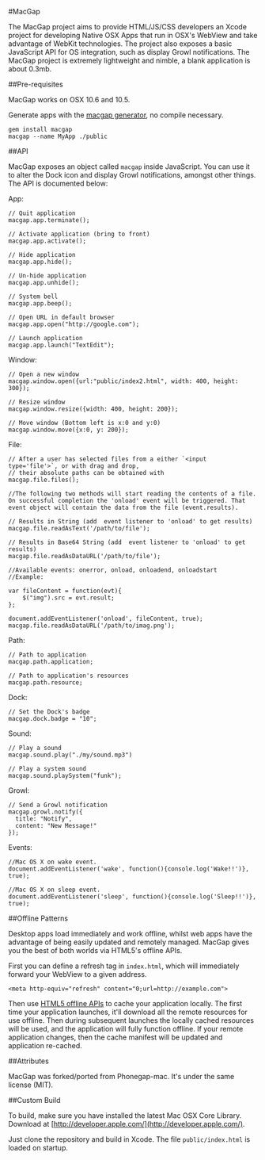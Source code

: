 #MacGap

The MacGap project aims to provide HTML/JS/CSS developers an Xcode project for developing Native OSX Apps that run in OSX's WebView and take advantage of WebKit technologies. The project also exposes a basic JavaScript API for OS integration, such as display Growl notifications. The MacGap project is extremely lightweight and nimble, a blank application is about 0.3mb. 
 
##Pre-requisites

MacGap works on OSX 10.6 and 10.5.

Generate apps with the [macgap generator](http://github.com/maccman/macgap-rb), no compile necessary.

    gem install macgap    
    macgap --name MyApp ./public

##API

MacGap exposes an object called `macgap` inside JavaScript. You can use it to alter the Dock icon and display Growl notifications, amongst other things. The API is documented below:

App:

    // Quit application
    macgap.app.terminate();

    // Activate application (bring to front)
    macgap.app.activate();
    
    // Hide application
    macgap.app.hide();
    
    // Un-hide application
    macgap.app.unhide();

    // System bell
    macgap.app.beep();
    
    // Open URL in default browser
    macgap.app.open("http://google.com");
    
    // Launch application
    macgap.app.launch("TextEdit");
    
Window:

    // Open a new window
    macgap.window.open({url:"public/index2.html", width: 400, height: 300});

    // Resize window
    macgap.window.resize({width: 400, height: 200});

    // Move window (Bottom left is x:0 and y:0)
    macgap.window.move({x:0, y: 200});

File:

    // After a user has selected files from a either `<input type='file'>`, or with drag and drop,
    // their absolute paths can be obtained with
    macgap.file.files();

    //The following two methods will start reading the contents of a file. On successful completion the 'onload' event will be triggered. That event object will contain the data from the file (event.results).

    // Results in String (add  event listener to 'onload' to get results)
    macgap.file.readAsText('/path/to/file');

    // Results in Base64 String (add  event listener to 'onload' to get results)
    macgap.file.readAsDataURL('/path/to/file');

    //Available events: onerror, onload, onloadend, onloadstart
    //Example:

    var fileContent = function(evt){
        $("img").src = evt.result;
    };

    document.addEventListener('onload', fileContent, true);
    macgap.file.readAsDataURL('/path/to/imag.png');
    
Path:
   
    // Path to application
    macgap.path.application;
    
    // Path to application's resources
    macgap.path.resource;
    
Dock:

    // Set the Dock's badge
    macgap.dock.badge = "10";
    
Sound:

    // Play a sound
    macgap.sound.play("./my/sound.mp3")
    
    // Play a system sound
    macgap.sound.playSystem("funk");
    
Growl:

    // Send a Growl notification
    macgap.growl.notify({
      title: "Notify",
      content: "New Message!"
    });

Events:

    //Mac OS X on wake event.
    document.addEventListener('wake', function(){console.log('Wake!!')}, true);
      
    //Mac OS X on sleep event.
    document.addEventListener('sleep', function(){console.log('Sleep!!')}, true);
    
##Offline Patterns

Desktop apps load immediately and work offline, whilst web apps have the advantage of being easily updated and remotely managed. MacGap gives you the best of both worlds via HTML5's offline APIs. 

First you can define a refresh tag in `index.html`, which will immediately forward your WebView to a given address.

    <meta http-equiv="refresh" content="0;url=http://example.com">

Then use [HTML5 offline APIs](http://www.w3.org/TR/html5/offline.html) to cache your application locally. The first time your application launches, it'll download all the remote resources for use offline. Then during subsequent launches the locally cached resources will be used, and the application will fully function offline. If your remote application changes, then the cache manifest will be updated and application re-cached.

##Attributes

MacGap was forked/ported from Phonegap-mac. It's under the same license (MIT).

##Custom Build

To build, make sure you have installed the latest Mac OSX Core Library. Download at [http://developer.apple.com/](http://developer.apple.com/).

Just clone the repository and build in Xcode. The file `public/index.html` is loaded on startup.